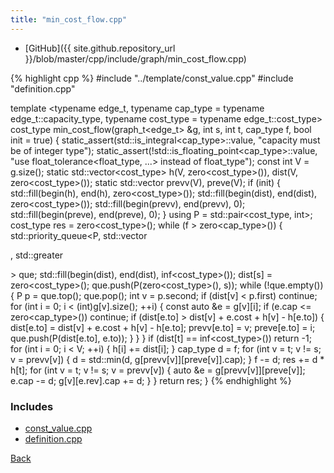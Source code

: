 ```yaml
---
title: "min_cost_flow.cpp"
---
```


- [GitHub]({{ site.github.repository_url }}/blob/master/cpp/include/graph/min_cost_flow.cpp)

{% highlight cpp %}
#include "../template/const_value.cpp"
#include "definition.cpp"

template <typename edge_t, typename cap_type = typename edge_t::capacity_type,
          typename cost_type = typename edge_t::cost_type>
cost_type min_cost_flow(graph_t<edge_t> &g, int s, int t, cap_type f,
                        bool init = true) {
  static_assert(std::is_integral<cap_type>::value,
                "capacity must be of integer type");
  static_assert(!std::is_floating_point<cap_type>::value,
                "use float_tolerance<float_type, ...> instead of float_type");
  const int V = g.size();
  static std::vector<cost_type> h(V, zero<cost_type>()),
    dist(V, zero<cost_type>());
  static std::vector<int> prevv(V), preve(V);
  if (init) {
    std::fill(begin(h), end(h), zero<cost_type>());
    std::fill(begin(dist), end(dist), zero<cost_type>());
    std::fill(begin(prevv), end(prevv), 0);
    std::fill(begin(preve), end(preve), 0);
  }
  using P = std::pair<cost_type, int>;
  cost_type res = zero<cost_type>();
  while (f > zero<cap_type>()) {
    std::priority_queue<P, std::vector<P>, std::greater<P>> que;
    std::fill(begin(dist), end(dist), inf<cost_type>());
    dist[s] = zero<cost_type>();
    que.push(P(zero<cost_type>(), s));
    while (!que.empty()) {
      P p = que.top();
      que.pop();
      int v = p.second;
      if (dist[v] < p.first) continue;
      for (int i = 0; i < (int)g[v].size(); ++i) {
        const auto &e = g[v][i];
        if (e.cap <= zero<cap_type>()) continue;
        if (dist[e.to] > dist[v] + e.cost + h[v] - h[e.to]) {
          dist[e.to] = dist[v] + e.cost + h[v] - h[e.to];
          prevv[e.to] = v;
          preve[e.to] = i;
          que.push(P(dist[e.to], e.to));
        }
      }
    }
    if (dist[t] == inf<cost_type>()) return -1;
    for (int i = 0; i < V; ++i) {
      h[i] += dist[i];
    }
    cap_type d = f;
    for (int v = t; v != s; v = prevv[v]) {
      d = std::min(d, g[prevv[v]][preve[v]].cap);
    }
    f -= d;
    res += d * h[t];
    for (int v = t; v != s; v = prevv[v]) {
      auto &e = g[prevv[v]][preve[v]];
      e.cap -= d;
      g[v][e.rev].cap += d;
    }
  }
  return res;
}
{% endhighlight %}

### Includes

- [const_value.cpp](../template/const_value)
- [definition.cpp](definition)

[Back](../..)

